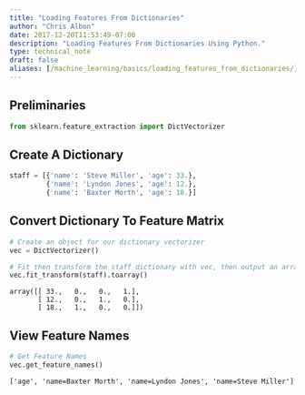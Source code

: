 ```yaml
---
title: "Loading Features From Dictionaries"
author: "Chris Albon"
date: 2017-12-20T11:53:49-07:00
description: "Loading Features From Dictionaries Using Python."
type: technical_note
draft: false
aliases: [/machine_learning/basics/loading_features_from_dictionaries/]
---
```

## Preliminaries


```python
from sklearn.feature_extraction import DictVectorizer
```

## Create A Dictionary


```python
staff = [{'name': 'Steve Miller', 'age': 33.},
         {'name': 'Lyndon Jones', 'age': 12.},
         {'name': 'Baxter Morth', 'age': 18.}]
```

## Convert Dictionary To Feature Matrix


```python
# Create an object for our dictionary vectorizer
vec = DictVectorizer()
```


```python
# Fit then transform the staff dictionary with vec, then output an array
vec.fit_transform(staff).toarray()
```




    array([[ 33.,   0.,   0.,   1.],
           [ 12.,   0.,   1.,   0.],
           [ 18.,   1.,   0.,   0.]])



## View Feature Names


```python
# Get Feature Names
vec.get_feature_names()
```




    ['age', 'name=Baxter Morth', 'name=Lyndon Jones', 'name=Steve Miller']


